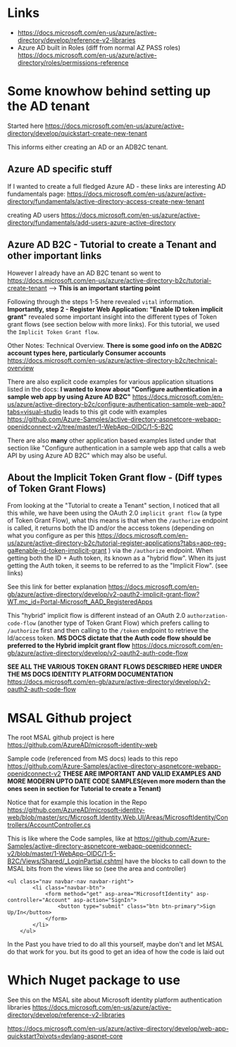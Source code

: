 # Links
* https://docs.microsoft.com/en-us/azure/active-directory/develop/reference-v2-libraries
* Azure AD built in Roles (diff from normal AZ PASS roles) https://docs.microsoft.com/en-us/azure/active-directory/roles/permissions-reference


# Some knowhow behind setting up the AD tenant
Started here
https://docs.microsoft.com/en-us/azure/active-directory/develop/quickstart-create-new-tenant

This informs either creating an AD or an ADB2C tenant.



## Azure AD specific stuff
If I wanted to create a full fledged Azure AD - these links are interesting
AD fundamentals page: https://docs.microsoft.com/en-us/azure/active-directory/fundamentals/active-directory-access-create-new-tenant

creating AD users
https://docs.microsoft.com/en-us/azure/active-directory/fundamentals/add-users-azure-active-directory





## Azure AD B2C - Tutorial to create a Tenant and other important links

However I already have an AD B2C tenant so went to 
https://docs.microsoft.com/en-us/azure/active-directory-b2c/tutorial-create-tenant   --> **This is an important starting point**

Following through the steps 1-5 here revealed `vital` information. 
**Importantly, step 2 - Register Web Application: "Enable ID token implicit grant"** revealed some important insight into the different types of Token grant flows (see section below with more links). For this tutorial, we used the `Implicit Token Grant flow`.


Other Notes:
Technical Overview. **There is some good info on the ADB2C account types here, particularly Consumer accounts** https://docs.microsoft.com/en-us/azure/active-directory-b2c/technical-overview

There are also explicit code examples for various application situations listed in the docs:
**I wanted to know about "Configure authentication in a sample web app by using Azure AD B2C"** https://docs.microsoft.com/en-us/azure/active-directory-b2c/configure-authentication-sample-web-app?tabs=visual-studio 
leads to this git code with examples https://github.com/Azure-Samples/active-directory-aspnetcore-webapp-openidconnect-v2/tree/master/1-WebApp-OIDC/1-5-B2C  

There are also **many** other application based examples listed under that section like "Configure authentication in a sample web app that calls a web API by using Azure AD B2C" which may also be useful.




## About the Implicit Token Grant flow - (Diff types of Token Grant Flows)

From looking at the "Tutorial to create a Tenant" section, I noticed that all this while, we have been using the OAuth 2.0 `implicit grant flow` (a type of Token Grant Flow), what this means is that when the `/authorize` endpoint is called, it returns both the ID and/or the access tokens (depending on what you configure as per this https://docs.microsoft.com/en-us/azure/active-directory-b2c/tutorial-register-applications?tabs=app-reg-ga#enable-id-token-implicit-grant ) via the `/authorize` endpoint. When getting both the ID + Auth token, its known as a "hybrid flow". When its just getting the Auth token, it seems to be referred to as the "Implicit Flow". (see links)

See this link for better explanation
https://docs.microsoft.com/en-gb/azure/active-directory/develop/v2-oauth2-implicit-grant-flow?WT.mc_id=Portal-Microsoft_AAD_RegisteredApps



This "hybrid" implicit flow is different instead of an OAuth 2.0 `authorzation-code-flow` (another type of Token Grant Flow) which prefers calling to `/authorize` first and then calling to the `/token` endpoint to retrieve the Id/access token. **MS DOCS dictate that the Auth code flow should be preferred to the Hybrid implcit grant flow**
https://docs.microsoft.com/en-gb/azure/active-directory/develop/v2-oauth2-auth-code-flow


**SEE ALL THE VARIOUS TOKEN GRANT FLOWS DESCRIBED HERE UNDER THE MS DOCS IDENTITY PLATFORM DOCUMENTATION** https://docs.microsoft.com/en-gb/azure/active-directory/develop/v2-oauth2-auth-code-flow




# MSAL Github project

The root MSAL github project is here
https://github.com/AzureAD/microsoft-identity-web


Sample code (referenced from MS docs) leads to this repo
https://github.com/Azure-Samples/active-directory-aspnetcore-webapp-openidconnect-v2  **THESE ARE IMPORTANT AND VALID EXAMPLES AND MORE MODERN UPTO DATE CODE SAMPLES(even more modern than the ones seen in section for Tutorial to create a Tenant)**



Notice that for example this location in the Repo
https://github.com/AzureAD/microsoft-identity-web/blob/master/src/Microsoft.Identity.Web.UI/Areas/MicrosoftIdentity/Controllers/AccountController.cs

This is like where the Code samples, like at https://github.com/Azure-Samples/active-directory-aspnetcore-webapp-openidconnect-v2/blob/master/1-WebApp-OIDC/1-5-B2C/Views/Shared/_LoginPartial.cshtml
have the blocks to call down to the MSAL bits from the views like so (see the area and controller)
```
<ul class="nav navbar-nav navbar-right">
        <li class="navbar-btn">
            <form method="get" asp-area="MicrosoftIdentity" asp-controller="Account" asp-action="SignIn">
                <button type="submit" class="btn btn-primary">Sign Up/In</button>
            </form>
        </li>
    </ul>
```

In the Past you have tried to do all this yourself, maybe don't and let MSAL do that work for you. but its good to get an idea of how the code is laid out



# Which Nuget package to use
See this on the MSAL site about Microsoft identity platform authentication libraries
https://docs.microsoft.com/en-us/azure/active-directory/develop/reference-v2-libraries


https://docs.microsoft.com/en-us/azure/active-directory/develop/web-app-quickstart?pivots=devlang-aspnet-core